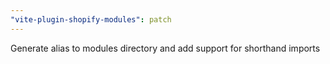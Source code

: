 ```yaml
---
"vite-plugin-shopify-modules": patch
---
```


Generate alias to modules directory and add support for shorthand imports
